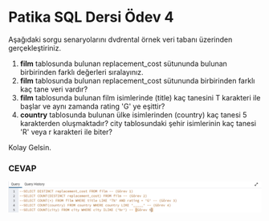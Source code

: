 # Patika SQL Dersi Ödev 4
Aşağıdaki sorgu senaryolarını dvdrental örnek veri tabanı üzerinden gerçekleştiriniz.

1. **film** tablosunda bulunan replacement_cost sütununda bulunan birbirinden farklı değerleri sıralayınız.
2. **film** tablosunda bulunan replacement_cost sütununda birbirinden farklı kaç tane veri vardır?
3. **film** tablosunda bulunan film isimlerinde (title) kaç tanesini T karakteri ile başlar ve aynı zamanda rating 'G' ye eşittir?
4. **country** tablosunda bulunan ülke isimlerinden (country) kaç tanesi 5 karakterden oluşmaktadır?
city tablosundaki şehir isimlerinin kaç tanesi 'R' veya r karakteri ile biter?

Kolay Gelsin.

### CEVAP
![Cevap](/Odev_4/Odev4.png "Ödev 4")
